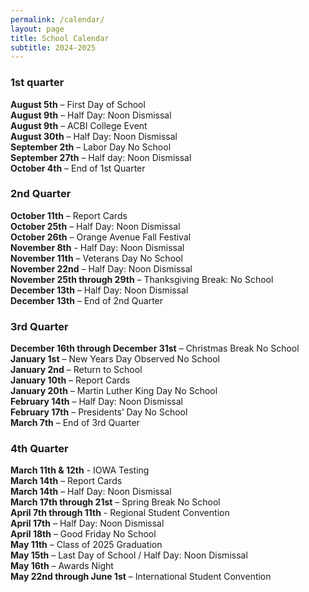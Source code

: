 ```yaml
---
permalink: /calendar/
layout: page
title: School Calendar
subtitle: 2024-2025
---
```

<a href="/assets/pdfs/school/2023-2024_Tentative_Calendar.pdf"> </a>
### 1st quarter
**August 5th** – First Day of School<br />
**August 9th** – Half Day: Noon Dismissal<br />
**August 9th** – ACBI College Event<br />
**August 30th** – Half Day: Noon Dismissal<br />
**September 2th** – Labor Day No School<br />
**September 27th** – Half day: Noon Dismissal<br />
**October 4th** – End of 1st Quarter<br />
### 2nd Quarter
**October 11th** – Report Cards<br />
**October 25th** – Half Day: Noon Dismissal<br />
**October 26th** – Orange Avenue Fall Festival<br />
**November 8th** - Half Day: Noon Dismissal<br />
**November 11th** – Veterans Day No School<br />
**November 22nd** – Half Day: Noon Dismissal<br />
**November 25th through 29th** – Thanksgiving Break: No School<br />
**December 13th** – Half Day: Noon Dismissal<br />
**December 13th** – End of 2nd Quarter<br />
### 3rd Quarter
**December 16th through December 31st** – Christmas Break No School<br />
**January 1st** – New Years Day Observed No School<br />
**January 2nd** – Return to School<br />
**January 10th** – Report Cards<br />
**January 20th** – Martin Luther King Day No School<br />
**February 14th** – Half Day: Noon Dismissal<br />
**February 17th** – Presidents’ Day No School<br />
**March 7th** – End of 3rd Quarter<br />
### 4th Quarter
**March 11th & 12th** - IOWA Testing<br />
**March 14th** – Report Cards<br />
**March 14th** – Half Day: Noon Dismissal<br />
**March 17th through 21st** – Spring Break No School<br />
**April 7th through 11th** - Regional Student Convention<br />
**April 17th** – Half Day: Noon Dismissal<br />
**April 18th** – Good Friday No School<br />
**May 11th** – Class of 2025 Graduation<br />
**May 15th** – Last Day of School / Half Day: Noon Dismissal<br />
**May 16th** – Awards Night<br />
**May 22nd through June 1st** – International Student Convention <br />
